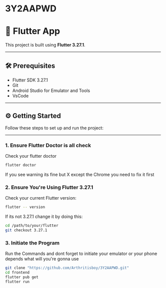 # 3Y2AAPWD

# 🚀 Flutter App

This project is built using **Flutter 3.27.1**.

---

## 🛠 Prerequisites

- Flutter SDK 3.27.1
- Git
- Android Studio for Emulator and Tools
- VsCode

---

## ⚙️ Getting Started

Follow these steps to set up and run the project:

---

### 1. Ensure Flutter Doctor is all check

Check your flutter doctor

```bash
flutter doctor
```
If you see warning its fine but X except the Chrome you need to fix it first 

### 2. Ensure You're Using Flutter 3.27.1

Check your current Flutter version:

```bash
flutter -- version
```

If its not 3.27.1 change it by doing this:
```bash
cd /path/to/your/flutter
git checkout 3.27.1
```


### 3. Initiate the Program

Run the Commands and dont forget to initiate your emulator or your phone depends what will you're gonna use 

```bash
git clone "https://github.com/Arthritisboy/3Y2AAPWD.git"
cd frontend
flutter pub get
flutter run
```
